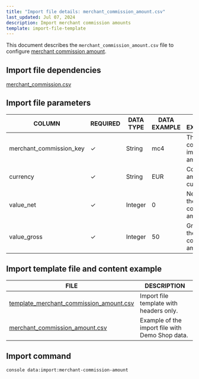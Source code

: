 ```yaml
---
title: "Import file details: merchant_commission_amount.csv"
last_updated: Jul 07, 2024
description: Import merchant commission amounts
template: import-file-template
---
```


This document describes the `merchant_commission_amount.csv` file to configure [merchant commission amount](/docs/pbc/all/merchant-management/{{page.version}}/marketplace/marketplace-merchant-commission-feature-overview.html).

## Import file dependencies

[merchant_commission.csv](/docs/pbc/all/merchant-management/{{page.version}}/marketplace/import-and-export-data/merchant-commission/import-file-details-merchant-comission.csv.html)

## Import file parameters

| COLUMN                  | REQUIRED | DATA TYPE | DATA EXAMPLE | DATA EXPLANATION                               |
|-------------------------|----------|-----------|--------------|------------------------------------------------|
| merchant_commission_key | ✓        | String    | mc4          | The merchant commission to import the amount for.         |
| currency                | ✓        | String    | EUR          | Commission amount currency.            |
| value_net               | ✓        | Integer       | 0            | Net value of the merchant commission amount.   |
| value_gross             | ✓        | Integer       | 50           | Gross value of the merchant commission amount. |


## Import template file and content example

| FILE       | DESCRIPTION     |
| ---------------------------------- | --------------------------- |
| [template_merchant_commission_amount.csv](https://spryker.s3.eu-central-1.amazonaws.com/docs/pbc/all/merchant-management/marketplace/import-and-export-data/merchant-commission/import-file-details-merchant_commission_amount.csv.md/template_merchant_commission_amount.csv) | Import file template with headers only.         |
| [merchant_commission_amount.csv](https://spryker.s3.eu-central-1.amazonaws.com/docs/pbc/all/merchant-management/marketplace/import-and-export-data/merchant-commission/import-file-details-merchant_commission_amount.csv.md/merchant_commission_amount.csv) | Example of the import file with Demo Shop data. |


## Import command

```bash
console data:import:merchant-commission-amount
```
